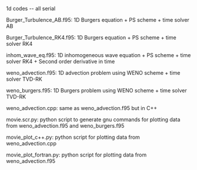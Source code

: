 1d codes -- all serial

Burger_Turbulence_AB.f95: 1D Burgers equation + PS scheme + time solver AB

Burger_Turbulence_RK4.f95: 1D Burgers equation + PS scheme + time solver RK4

inhom_wave_eq.f95: 1D inhomogeneous wave equation + PS scheme + time solver RK4 + Second order derivative in time

weno_advection.f95: 1D advection problem using WENO scheme + time solver TVD-RK

weno_burgers.f95: 1D Burgers problem using WENO scheme + time solver TVD-RK

weno_advection.cpp: same as weno_advection.f95 but in C++ 

movie.scr.py: python script to generate gnu commands for plotting data from  weno_advection.f95 and weno_burgers.f95

movie_plot_c++.py: python script for plotting data from weno_advection.cpp

movie_plot_fortran.py: python script for plotting data from weno_advection.f95
